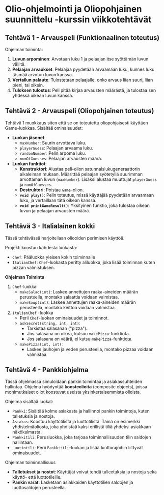 # Olio-ohjelmointi ja Oliopohjainen suunnittelu -kurssin viikkotehtävät

## Tehtävä 1 - Arvauspeli (Funktionaalinen toteutus)

Ohjelman toiminta:

1. **Luvun arpominen**: Arvotaan luku 1 ja pelaajan itse syöttämän luvun väliltä.
2. **Pelaajan arvaukset**: Pelaajaa pyydetään arvaamaan luku, kunnes luku täsmää arvotun luvun kanssa.
3. **Vertailun palaute**: Tulostetaan pelaajalle, onko arvaus liian suuri, liian pieni, tai oikein.
4. **Tuloksen tulostus**: Peli pitää kirjaa arvausten määrästä, ja tulostaa sen yhdessä oikean luvun kanssa.

## Tehtävä 2 - Arvauspeli (Oliopohjainen toteutus)

Tehtävä 1 muokkaus siten että se on toteutettu oliopohjaisesti käyttäen Game-luokkaa. Sisältää ominaisuudet:

- **Luokan jäsenet**:
  - `maxNumber`: Suurin arvottava luku.
  - `playerGuess`: Pelaajan arvaama luku.
  - `randomNumber`: Pelin arpoma luku.
  - `numOfGuesses`: Pelaajan arvausten määrä.
- **Luokan funktiot**:
  - **Konstruktori**: Alustaa peli-olion satunnaislukugeneraattorin aikaleiman mukaan. Määrittää pelaajan syötetyllä suurimman arvottaman luvun (`maxNumber`). Lisäksi alustaa muuttujat `playerGuess` ja `numOfGuesses`.
  - **Destruktori**: Poistaa `Game`-olion.
  - **`void play()`**: Pelin toteutus, missä käyttäjää pyydetään arvaamaan luku, ja vertaillaan tätä oikean kanssa.
  - **`void printGameResult()`**: Yksityinen funktio, joka tulostaa oikean luvun ja pelaajan arvausten määrä.

## Tehtävä 3 - Italialainen kokki

Tässä tehtävässä harjoitellaan oliooiden perimisen käyttöä.

Projekti koostuu kahdesta luokasta:
- `Chef`: Pääluokka yleisen kokin toiminnalle
- `ItalianChef`: `Chef`-luokasta peritty aliluokka, joka lisää toiminnan kuten pizzan valmistuksen.

**Ohjelman Toiminta**
1. `Chef`-luokka
   - `makeSalad(int)`: Laskee annettujen raaka-aineiden määrän perusteella, montako salaattia voidaan valmistaa.
   - `makeSoup(int)`: Laskee annettujen raaka-aineiden määrän perusteella, montako keittoa voidaan valmistaa.
2. `ItalianChef` -luokka
   - Perii `Chef`-luokan ominaisuudet ja toiminnot.
   - `askSecret(string, int, int)`:
     - Tarkistaa salasanan ("pizza").
     - Jos salasana on oikea, kutsuu `makePizza`-funktiota.
     - Jos salasana on väärä, ei kutsu `makePizza`-funktiota.
   - `makePizza(int, int)`:
     - Laskee jauhojen ja veden perusteella, montako pizzaa voidaan valmistaa.

## Tehtävä 4 - Pankkiohjelma

Tässä ohjelmassa simuloidaan pankin toimintaa ja asiakassuhteiden hallintaa. Ohjelma hyödyntää **koosteolioita** (composite objects), joissa monimutkaiset oliot koostuvat useista yksinkertaisemmista olioista.

Ohjelma sisältää luokat:
  - `Pankki`: Sisältää kolme asiakasta ja hallinnoi pankin toimintoja, kuten talletuksia ja nostoja.
  - `Asiakas`: Koostuu käyttötilistä ja luottotilistä. Tämä on esimerkki yhdistelmäoliosta, joka yhdistää kaksi erillistä tiliä yhdeksi asiakkaan näkökulmasta.
  - `Pankkitili`: Perusluokka, joka tarjoaa toiminnallisuuden tilin saldojen hallintaan.
  - `Luottotili`: Perii `Pankkitili`-luokan ja lisää luottorajoihin liittyvät ominaisuudet.

Ohjelman toiminnallisuus
  - **Talletukset ja nostot**: Käyttäjät voivat tehdä talleetuksia ja nostoja sekä käyttö- että luottotileille.
  - **Pankin varat**: Lasketaan asiakkaiden käyttötilien saldojen ja luottosaldojen perusteella.
